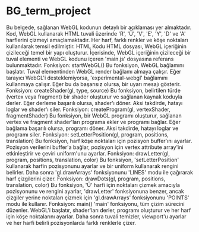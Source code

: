 # BG_term_project
Bu belgede, sağlanan WebGL kodunun detaylı bir açıklaması yer almaktadır. Kod, WebGL kullanarak HTML tuvali üzerinde 'R', 'Ü', 'V', 'E', 'Y', 'D' ve 'A' harflerini çizmeyi amaçlamaktadır. Her harf, farklı renkler ve köşe noktaları kullanılarak temsil edilmiştir.
HTML Kodu
HTML dosyası, WebGL içeriğinin çizileceği temel bir yapı oluşturur. İçerisinde, WebGL içeriğinin çizileceği bir tuval elementi ve WebGL kodunu içeren 'main.js' dosyasına referans bulunmaktadır.
Fonksiyon: startWebGL()
Bu fonksiyon, WebGL bağlamını başlatır. Tuval elementinden WebGL render bağlamı almaya çalışır. Eğer tarayıcı WebGL'i desteklemiyorsa, 'experimental-webgl' bağlamını kullanmaya çalışır. Eğer bu da başarısız olursa, bir uyarı mesajı gösterir.
Fonksiyon: createShader(gl, type, source)
Bu fonksiyon, belirtilen türde (vertex veya fragment) bir shader oluşturur ve sağlanan kaynak koduyla derler. Eğer derleme başarılı olursa, shader'ı döner. Aksi takdirde, hatayı loglar ve shader'ı siler.
Fonksiyon: createProgram(gl, vertexShader, fragmentShader)
Bu fonksiyon, bir WebGL programı oluşturur, sağlanan vertex ve fragment shader'ları programa ekler ve programı bağlar. Eğer bağlama başarılı olursa, programı döner. Aksi takdirde, hatayı loglar ve programı siler.
Fonksiyon: setLetterPosition(gl, program, positions, translation)
Bu fonksiyon, harf köşe noktaları için pozisyon buffer'ını ayarlar. Pozisyon verilerini buffer'a bağlar, pozisyon için vertex attribute array'ini etkinleştirir ve çeviri uniform'unu ayarlar.
Fonksiyon: drawLetter(gl, program, positions, translation, color)
Bu fonksiyon, 'setLetterPosition' kullanarak harfin pozisyonunu ayarlar ve bir uniform kullanarak rengini belirler. Daha sonra 'gl.drawArrays' fonksiyonunu 'LINES' modu ile çağırarak harf çizgilerini çizer.
Fonksiyon: drawDots(gl, program, positions, translation, color)
Bu fonksiyon, 'Ü' harfi için noktaları çizmek amacıyla pozisyonunu ve rengini ayarlar, 'drawLetter' fonksiyonuna benzer, ancak çizgiler yerine noktaları çizmek için 'gl.drawArrays' fonksiyonunu 'POINTS' modu ile kullanır.
Fonksiyon: main()
'main' fonksiyonu, tüm çizim sürecini düzenler. WebGL'i başlatır, shader'ları derler, programı oluşturur ve her harf için köşe noktalarını ayarlar. Daha sonra tuvali temizler, viewport'u ayarlar ve her harfi belirli pozisyonlarda farklı renklerle çizer.
